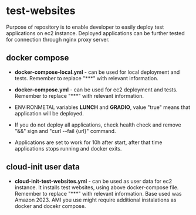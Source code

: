 # test-websites

Purpose of repository is to enable developer to easily deploy test applications on ec2 instance. Deployed applications can be further tested for connection through nginx proxy server.

## docker compose
- **docker-compose-local.yml** - can be used for local deployment and tests. Remember to replace "***" with relevant information.
- **docker-compose.yml** - can be used for ec2 deployment and tests. Remember to replace "***" with relevant information.

- ENVIRONMETAL variables **LUNCH** and **GRADIO**, value "true" means that application will be deployed.
- If you do not deploy all applications, check health check and remove "&&" sign and "curl --fail {url}" command.
- Applications are set to work for 10h after start, after that time applications stops running and docker exits. 

## cloud-init user data
- **cloud-init-test-websites.yml** - can be used as user data for ec2 instance. It installs test websites, using above docker-compose file. Remember to replace "***" with relevant information. Base used was Amazon 2023. AMI you use might require additional instalations as docker and docekr compose.
